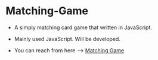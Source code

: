# Matching-Game

* A simply matching card game that written in JavaScript. 

* Mainly used JavaScript. Will be developed.

* You can reach from here --> [Matching Game](https://bgstatic.github.io/Matching-Game/)
